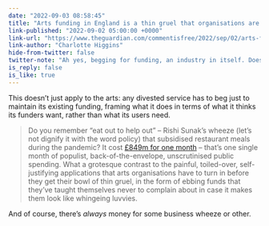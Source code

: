 ```yaml
---
date: "2022-09-03 08:58:45"
title: "Arts funding in England is a thin gruel that organisations are forced to beg  for"
link-published: "2022-09-02 05:00:00 +0000"
link-url: "https://www.theguardian.com/commentisfree/2022/sep/02/arts-funding-england-government-levelling-up"
link-author: "Charlotte Higgins"
hide-from-twitter: false
twitter-note: "Ah yes, begging for funding, an industry in itself. Doesn’t just apply  to arts organisations; any divested, contracted service has to do this for ever  decreasing sums of money."
is_reply: false
is_like: true
---
```


This doesn’t just apply to the arts: any divested service has to beg just to maintain its existing funding, framing what it does in terms of what it thinks its funders want, rather than what its users need.

> Do you remember “eat out to help out” – Rishi Sunak’s wheeze (let’s not dignify it with the word policy) that subsidised restaurant meals during the pandemic? It cost [£849m for one month](https://www.theguardian.com/business/2020/nov/25/eat-out-to-help-out-venues-claimed-more-than-849m-through-scheme) – that’s one single month of populist, back-of-the-envelope, unscrutinised public spending. What a grotesque contrast to the painful, toiled-over, self-justifying applications that arts organisations have to turn in before they get their bowl of thin gruel, in the form of ebbing funds that they’ve taught themselves never to complain about in case it makes them look like whingeing luvvies.

And of course, there’s _always_ money for some business wheeze or other.
